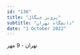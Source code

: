 ```yaml
---
id: "136"
title: "پرویز جنگال"
subtitle: "دانشگاه تهران"
date: "1 October 2022"
---
```


تهران - 9 مهر 
